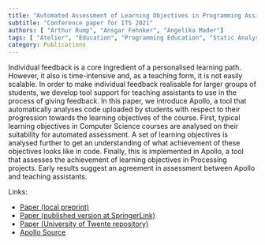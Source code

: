 ```yaml
---
title: "Automated Assessment of Learning Objectives in Programming Assignments"
subtitle: "Conference paper for ITS 2021"
authors: [ "Arthur Rump", "Ansgar Fehnker", "Angelika Mader"]
tags: [ "Atelier", "Education", "Programming Education", "Static Analysis" ]
category: Publications
---
```


Individual feedback is a core ingredient of a personalised learning path. However, it also is time-intensive and, as a teaching form, it is not easily scalable. In order to make individual feedback realisable for larger groups of students, we develop tool support for teaching assistants to use in the process of giving feedback. In this paper, we introduce Apollo, a tool that automatically analyses code uploaded by students with respect to their progression towards the learning objectives of the course. First, typical learning objectives in Computer Science courses are analysed on their suitability for automated assessment. A set of learning objectives is analysed further to get an understanding of what achievement of these objectives looks like in code. Finally, this is implemented in Apollo, a tool that assesses the achievement of learning objectives in Processing projects. Early results suggest an agreement in assessment between Apollo and teaching assistants.

Links:

- [Paper (local preprint)](/research/apollo_its2021/paper_preprint.pdf)
- [Paper (published version at SpringerLink)](https://doi.org/10.1007/978-3-030-80421-3_33)
- [Paper (University of Twente repository)](https://research.utwente.nl/en/publications/automated-assessment-of-learning-objectives-in-programming-assign)
- [Apollo Source](https://github.com/creativeprogrammingatelier/apollo)
